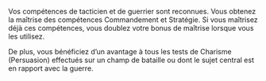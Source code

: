 ﻿---
id: subclass_mighty_leader_fr.md#expert-reconnu
name: Expert reconnu
---

Vos compétences de tacticien et de guerrier sont reconnues. Vous obtenez la maîtrise des compétences Commandement et Stratégie. Si vous maîtrisez déjà ces compétences, vous doublez votre bonus de maîtrise lorsque vous les utilisez.

De plus, vous bénéficiez d’un avantage à tous les tests de Charisme (Persuasion) effectués sur un champ de bataille ou dont le sujet central est en rapport avec la guerre.

